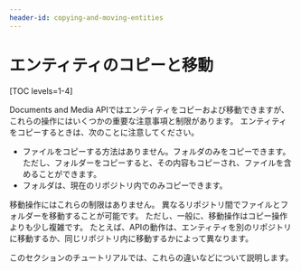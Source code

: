 ```yaml
---
header-id: copying-and-moving-entities
---
```


# エンティティのコピーと移動

[TOC levels=1-4]

Documents and Media APIではエンティティをコピーおよび移動できますが、これらの操作にはいくつかの重要な注意事項と制限があります。 エンティティをコピーするときは、次のことに注意してください。

  - ファイルをコピーする方法はありません。フォルダのみをコピーできます。 ただし、フォルダーをコピーすると、その内容もコピーされ、ファイルを含めることができます。
  - フォルダは、現在のリポジトリ内でのみコピーできます。

移動操作にはこれらの制限はありません。 異なるリポジトリ間でファイルとフォルダーを移動することが可能です。 ただし、一般に、移動操作はコピー操作よりも少し複雑です。 たとえば、APIの動作は、エンティティを別のリポジトリに移動するか、同じリポジトリ内に移動するかによって異なります。

このセクションのチュートリアルでは、これらの違いなどについて説明します。
